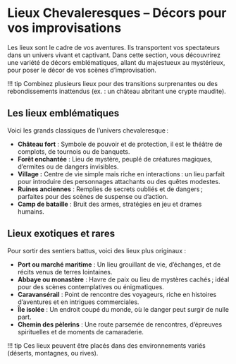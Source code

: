 # Lieux Chevaleresques – Décors pour vos improvisations

Les lieux sont le cadre de vos aventures. Ils transportent vos spectateurs dans un univers vivant et captivant. Dans cette section, vous découvrirez une variété de décors emblématiques, allant du majestueux au mystérieux, pour poser le décor de vos scènes d’improvisation.

!!! tip
    Combinez plusieurs lieux pour des transitions surprenantes ou des rebondissements inattendus (ex. : un château abritant une crypte maudite).

## Les lieux emblématiques

Voici les grands classiques de l’univers chevaleresque :

- **Château fort** : Symbole de pouvoir et de protection, il est le théâtre de complots, de tournois ou de banquets.
- **Forêt enchantée** : Lieu de mystère, peuplé de créatures magiques, d’ermites ou de dangers invisibles.
- **Village :** Centre de vie simple mais riche en interactions : un lieu parfait pour introduire des personnages attachants ou des quêtes modestes.
- **Ruines anciennes** : Remplies de secrets oubliés et de dangers ; parfaites pour des scènes de suspense ou d’action.
- **Camp de bataille** : Bruit des armes, stratégies en jeu et drames humains.

## Lieux exotiques et rares

Pour sortir des sentiers battus, voici des lieux plus originaux :

- **Port ou marché maritime** : Un lieu grouillant de vie, d’échanges, et de récits venus de terres lointaines.
- **Abbaye ou monastère** : Havre de paix ou lieu de mystères cachés ; idéal pour des scènes contemplatives ou énigmatiques.
- **Caravansérail** : Point de rencontre des voyageurs, riche en histoires d’aventures et en intrigues commerciales.
- **Île isolée** : Un endroit coupé du monde, où le danger peut surgir de nulle part.
- **Chemin des pèlerins** : Une route parsemée de rencontres, d’épreuves spirituelles et de moments de camaraderie.

!!! tip
    Ces lieux peuvent être placés dans des environnements variés (déserts, montagnes, ou rives).